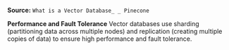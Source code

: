 **Source:** `What is a Vector Database_ _ Pinecone`

**Performance and Fault Tolerance**
Vector databases use sharding (partitioning data across multiple nodes) and replication (creating multiple copies of data) to ensure high performance and fault tolerance.

